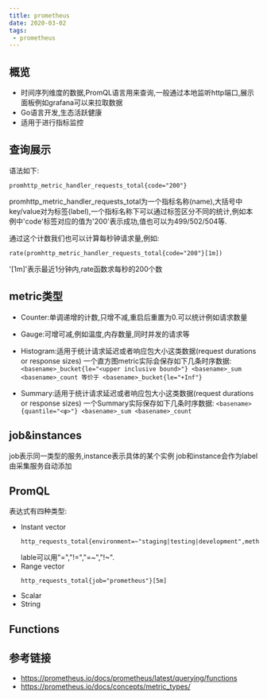 ```yaml
---
title: prometheus
date: 2020-03-02
tags:
 - prometheus
---
```


## 概览

* 时间序列维度的数据,PromQL语言用来查询,一般通过本地监听http端口,展示面板例如grafana可以来拉取数据
* Go语言开发,生态活跃健康
* 适用于进行指标监控


## 查询展示

语法如下:
```
promhttp_metric_handler_requests_total{code="200"}
```
promhttp_metric_handler_requests_total为一个指标名称(name),大括号中key/value对为标签(label),一个指标名称下可以通过标签区分不同的统计,例如本例中'code'标签对应的值为'200'表示成功,值也可以为499/502/504等.

通过这个计数我们也可以计算每秒钟请求量,例如:

```
rate(promhttp_metric_handler_requests_total{code="200"}[1m])
```
'[1m]'表示最近1分钟内,rate函数求每秒的200个数

## metric类型

* Counter:单调递增的计数,只增不减,重启后重置为0.可以统计例如请求数量
* Gauge:可增可减,例如温度,内存数量,同时并发的请求等
* Histogram:适用于统计请求延迟或者响应包大小这类数据(request durations or response sizes)
            一个直方图metric实际会保存如下几条时序数据:
            ```
            <basename>_bucket{le="<upper inclusive bound>"}
            <basename>_sum
            <basename>_count 等价于 <basename>_bucket{le="+Inf"}
            ```

* Summary:适用于统计请求延迟或者响应包大小这类数据(request durations or response sizes)
          一个Summary实际保存如下几条时序数据:
          ```
          <basename>{quantile="<φ>"}
          <basename>_sum
          <basename>_count
          ```
## job&instances
job表示同一类型的服务,instance表示具体的某个实例
job和instance会作为label由采集服务自动添加



## PromQL
表达式有四种类型:
* Instant vector
    ```
    http_requests_total{environment=~"staging|testing|development",method!="GET"}
    ```
    lable可以用"=","!=","=~","!~".
* Range vector
    ```
    http_requests_total{job="prometheus"}[5m]
    ```
* Scalar 
* String

## Functions


## 参考链接

* https://prometheus.io/docs/prometheus/latest/querying/functions
* https://prometheus.io/docs/concepts/metric_types/
